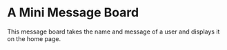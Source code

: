 <h1>A Mini Message Board</h1>

This message board takes the name and message of a user and displays it on the home page.

